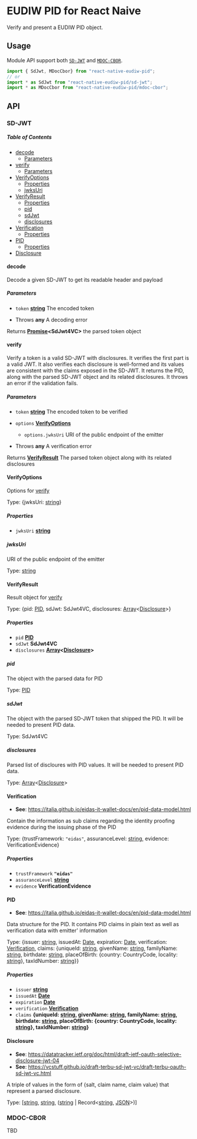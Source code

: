 # EUDIW PID for React Naive

Verify and present a EUDIW PID object.

## Usage

Module API support both [`SD-JWT`](https://italia.github.io/eidas-it-wallet-docs/en/pid-data-model.html#id1) and [`MDOC-CBOR`](https://italia.github.io/eidas-it-wallet-docs/en/pid-data-model.html#mdoc-cbor).

```ts
import { SdJwt, MDocCbor} from "react-native-eudiw-pid";
// or
import * as SdJwt from "react-native-eudiw-pid/sd-jwt";
import * as MDocCbor from "react-native-eudiw-pid/mdoc-cbor";
```

## API

### SD-JWT

<!-- Generated by documentation.js. Update this documentation by updating the source code. -->

##### Table of Contents

*   [decode](#decode)
    *   [Parameters](#parameters)
*   [verify](#verify)
    *   [Parameters](#parameters-1)
*   [VerifyOptions](#verifyoptions)
    *   [Properties](#properties)
    *   [jwksUri](#jwksuri)
*   [VerifyResult](#verifyresult)
    *   [Properties](#properties-1)
    *   [pid](#pid)
    *   [sdJwt](#sdjwt)
    *   [disclosures](#disclosures)
*   [Verification](#verification)
    *   [Properties](#properties-2)
*   [PID](#pid-1)
    *   [Properties](#properties-3)
*   [Disclosure](#disclosure)

#### decode

Decode a given SD-JWT to get its readable header and payload

##### Parameters

*   `token` **[string](https://developer.mozilla.org/docs/Web/JavaScript/Reference/Global_Objects/String)** The encoded token

<!---->

*   Throws **any** A decoding error

Returns **[Promise](https://developer.mozilla.org/docs/Web/JavaScript/Reference/Global_Objects/Promise)\<SdJwt4VC>** the parsed token object

#### verify

Verify a token is a valid SD-JWT with disclosures.
It verifies the first part is a valid JWT.
It also verifies each disclosure is well-formed and its values are consistent
with the claims exposed in the SD-JWT.
It returns the PID, along with the parsed SD-JWT object and its related disclosures.
It throws an error if the validation fails.

##### Parameters

*   `token` **[string](https://developer.mozilla.org/docs/Web/JavaScript/Reference/Global_Objects/String)** The encoded token to be verified
*   `options` **[VerifyOptions](#verifyoptions)**&#x20;

    *   `options.jwksUri`  URI of the public endpoint of the emitter

<!---->

*   Throws **any** A verification error

Returns **[VerifyResult](#verifyresult)** The parsed token object along with its related disclosures

#### VerifyOptions

Options for [verify](#verify)

Type: {jwksUri: [string](https://developer.mozilla.org/docs/Web/JavaScript/Reference/Global_Objects/String)}

##### Properties

*   `jwksUri` **[string](https://developer.mozilla.org/docs/Web/JavaScript/Reference/Global_Objects/String)**&#x20;

##### jwksUri

URI of the public endpoint of the emitter

Type: [string](https://developer.mozilla.org/docs/Web/JavaScript/Reference/Global_Objects/String)

#### VerifyResult

Result object for [verify](#verify)

Type: {pid: [PID](#pid), sdJwt: SdJwt4VC, disclosures: [Array](https://developer.mozilla.org/docs/Web/JavaScript/Reference/Global_Objects/Array)<[Disclosure](#disclosure)>}

##### Properties

*   `pid` **[PID](#pid)**&#x20;
*   `sdJwt` **SdJwt4VC**&#x20;
*   `disclosures` **[Array](https://developer.mozilla.org/docs/Web/JavaScript/Reference/Global_Objects/Array)<[Disclosure](#disclosure)>**&#x20;

##### pid

The object with the parsed data for PID

Type: [PID](#pid)

##### sdJwt

The object with the parsed SD-JWT token that shipped the PID.
It will be needed to present PID data.

Type: SdJwt4VC

##### disclosures

Parsed list of discloures with PID values.
It will be needed to present PID data.

Type: [Array](https://developer.mozilla.org/docs/Web/JavaScript/Reference/Global_Objects/Array)<[Disclosure](#disclosure)>

#### Verification

*   **See**: <https://italia.github.io/eidas-it-wallet-docs/en/pid-data-model.html>

Contain the information as sub claims regarding the identity proofing evidence during the issuing phase of the PID

Type: {trustFramework: `"eidas"`, assuranceLevel: [string](https://developer.mozilla.org/docs/Web/JavaScript/Reference/Global_Objects/String), evidence: VerificationEvidence}

##### Properties

*   `trustFramework` **`"eidas"`**&#x20;
*   `assuranceLevel` **[string](https://developer.mozilla.org/docs/Web/JavaScript/Reference/Global_Objects/String)**&#x20;
*   `evidence` **VerificationEvidence**&#x20;

#### PID

*   **See**: <https://italia.github.io/eidas-it-wallet-docs/en/pid-data-model.html>

Data structure for the PID.
It contains PID claims in plain text as well as verification data with emitter' information

Type: {issuer: [string](https://developer.mozilla.org/docs/Web/JavaScript/Reference/Global_Objects/String), issuedAt: [Date](https://developer.mozilla.org/docs/Web/JavaScript/Reference/Global_Objects/Date), expiration: [Date](https://developer.mozilla.org/docs/Web/JavaScript/Reference/Global_Objects/Date), verification: [Verification](#verification), claims: {uniqueId: [string](https://developer.mozilla.org/docs/Web/JavaScript/Reference/Global_Objects/String), givenName: [string](https://developer.mozilla.org/docs/Web/JavaScript/Reference/Global_Objects/String), familyName: [string](https://developer.mozilla.org/docs/Web/JavaScript/Reference/Global_Objects/String), birthdate: [string](https://developer.mozilla.org/docs/Web/JavaScript/Reference/Global_Objects/String), placeOfBirth: {country: CountryCode, locality: [string](https://developer.mozilla.org/docs/Web/JavaScript/Reference/Global_Objects/String)}, taxIdNumber: [string](https://developer.mozilla.org/docs/Web/JavaScript/Reference/Global_Objects/String)}}

##### Properties

*   `issuer` **[string](https://developer.mozilla.org/docs/Web/JavaScript/Reference/Global_Objects/String)**&#x20;
*   `issuedAt` **[Date](https://developer.mozilla.org/docs/Web/JavaScript/Reference/Global_Objects/Date)**&#x20;
*   `expiration` **[Date](https://developer.mozilla.org/docs/Web/JavaScript/Reference/Global_Objects/Date)**&#x20;
*   `verification` **[Verification](#verification)**&#x20;
*   `claims` **{uniqueId: [string](https://developer.mozilla.org/docs/Web/JavaScript/Reference/Global_Objects/String), givenName: [string](https://developer.mozilla.org/docs/Web/JavaScript/Reference/Global_Objects/String), familyName: [string](https://developer.mozilla.org/docs/Web/JavaScript/Reference/Global_Objects/String), birthdate: [string](https://developer.mozilla.org/docs/Web/JavaScript/Reference/Global_Objects/String), placeOfBirth: {country: CountryCode, locality: [string](https://developer.mozilla.org/docs/Web/JavaScript/Reference/Global_Objects/String)}, taxIdNumber: [string](https://developer.mozilla.org/docs/Web/JavaScript/Reference/Global_Objects/String)}**&#x20;

#### Disclosure

*   **See**: <https://datatracker.ietf.org/doc/html/draft-ietf-oauth-selective-disclosure-jwt-04>
*   **See**: <https://vcstuff.github.io/draft-terbu-sd-jwt-vc/draft-terbu-oauth-sd-jwt-vc.html>

A triple of values in the form of {salt, claim name, claim value} that represent a parsed disclosure.

Type: \[[string](https://developer.mozilla.org/docs/Web/JavaScript/Reference/Global_Objects/String), [string](https://developer.mozilla.org/docs/Web/JavaScript/Reference/Global_Objects/String), ([string](https://developer.mozilla.org/docs/Web/JavaScript/Reference/Global_Objects/String) | Record<[string](https://developer.mozilla.org/docs/Web/JavaScript/Reference/Global_Objects/String), [JSON](https://developer.mozilla.org/docs/Web/JavaScript/Reference/Global_Objects/JSON)>)]

### MDOC-CBOR

TBD

